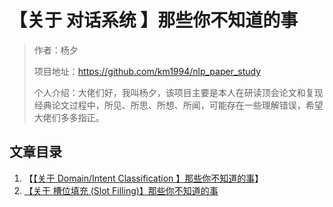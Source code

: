 # 【关于 对话系统 】那些你不知道的事

> 作者：杨夕
> 
> 项目地址：https://github.com/km1994/nlp_paper_study
> 
> 个人介绍：大佬们好，我叫杨夕，该项目主要是本人在研读顶会论文和复现经典论文过程中，所见、所思、所想、所闻，可能存在一些理解错误，希望大佬们多多指正。
> 

## 文章目录

1. 【[【关于 Domain/Intent Classification 】那些你不知道的事](IntentClassification/)】
2. [【关于 槽位填充 (Slot Filling)】那些你不知道的事](SlotFilling/)
